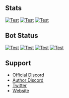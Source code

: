 ## Stats
  [![Test](https://github-readme-stats.vercel.app/api?username=akishoudayo&layout=compact)](https://github.com/akishoudayo/)
  [![Test](https://github-readme-stats.vercel.app/api/wakatime?username=akishoudayo&layout=compact)](https://github.com/akishoudayo/)
  [![Test](https://github-readme-stats.vercel.app/api/top-langs/?username=akishoudayo&layout=compact)](https://github.com/akishoudayo/)

## Bot Status
  [![Test](https://github-readme-stats.vercel.app/api/pin/?username=akishoudayo&repo=python-bot)](https://github.com/akishoudayo/python-bot)
  [![Test](https://github.com/akishoudayo/python-bot/actions/workflows/test.yml/badge.svg)](https://github.com/akishoudayo/python-bot/actions/workflows/test.yml)
  [![Test](https://akishoudayo.herokuapp.com/versionsvg)](https://akishoudayo.herokuapp.com)
  [![Test](https://akishoudayo.herokuapp.com/releasesvg/akishoudayo/python-bot/)](https://github.com/akishoudayo/python-bot/releases/latest)

## Support 
  - [Official Discord](https://discord.gg/ewugvGV8YP)
  - [Author Discord](https://discordapp.com/users/749013126866927713)
  - [Twitter](https://twitter.com/akishou_dayo)
  - [Website](https://akishoudayo.herokuapp.com/home)
